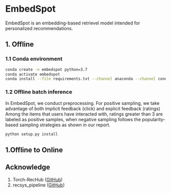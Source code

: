 # EmbedSpot

EmbedSpot is an embedding-based retrievel model intended for personalized recommendations. 

## 1. Offline 

### 1.1 Conda environment

```bash
conda create -n embedspot python=3.7
conda activate embedspot
conda install --file requirements.txt --channel anaconda --channel conda-forge
```

### 1.2 Offline batch inference
In EmbedSpot, we conduct preprocessing. For positive sampling, we take advantage of both implicit feedback (click) and explicit feedback (ratings)
Among the items that users have interacted with, ratings greater than 3 are labeled as positive samples,
when negative sampling follows the popularity-based sampling strategies as shown in our report. 
```python
python setup.py install
```

## 1.Offline to Online



## Acknowledge

1. Torch-RecHub ([GitHub](https://github.com/datawhalechina/torch-rechub))
2. recsys_pipeline ([GitHub](https://github.com/akiragy/recsys_pipeline/tree/master))